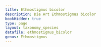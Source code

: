 ```yaml
---
title: Ethmostigmus bicolor
description: Die Art Ethmostigmus bicolor
bookHidden: true
type: page
layout: taxonomy_species
datafile: ethmostigmus_bicolor
genus: Ethmostigmus
---
```


